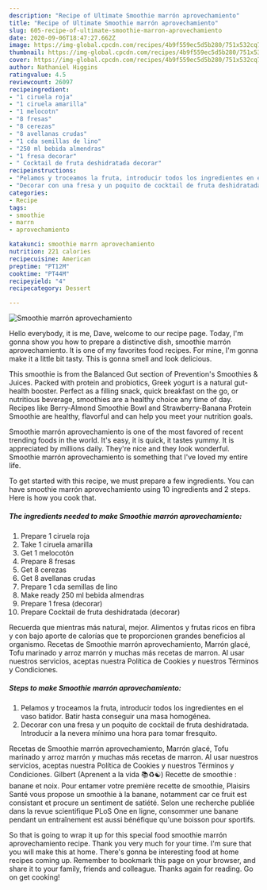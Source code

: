 ```yaml
---
description: "Recipe of Ultimate Smoothie marrón aprovechamiento"
title: "Recipe of Ultimate Smoothie marrón aprovechamiento"
slug: 605-recipe-of-ultimate-smoothie-marron-aprovechamiento
date: 2020-09-06T18:47:27.662Z
image: https://img-global.cpcdn.com/recipes/4b9f559ec5d5b280/751x532cq70/smoothie-marron-aprovechamiento-foto-principal.jpg
thumbnail: https://img-global.cpcdn.com/recipes/4b9f559ec5d5b280/751x532cq70/smoothie-marron-aprovechamiento-foto-principal.jpg
cover: https://img-global.cpcdn.com/recipes/4b9f559ec5d5b280/751x532cq70/smoothie-marron-aprovechamiento-foto-principal.jpg
author: Nathaniel Higgins
ratingvalue: 4.5
reviewcount: 26097
recipeingredient:
- "1 ciruela roja"
- "1 ciruela amarilla"
- "1 melocotn"
- "8 fresas"
- "8 cerezas"
- "8 avellanas crudas"
- "1 cda semillas de lino"
- "250 ml bebida almendras"
- "1 fresa decorar"
- " Cocktail de fruta deshidratada decorar"
recipeinstructions:
- "Pelamos y troceamos la fruta, introducir todos los ingredientes en el vaso batidor. Batir hasta conseguir una masa homogénea."
- "Decorar con una fresa y un poquito de cocktail de fruta deshidratada. Introducir a la nevera mínimo una hora para tomar fresquito."
categories:
- Recipe
tags:
- smoothie
- marrn
- aprovechamiento

katakunci: smoothie marrn aprovechamiento 
nutrition: 221 calories
recipecuisine: American
preptime: "PT12M"
cooktime: "PT44M"
recipeyield: "4"
recipecategory: Dessert

---
```



![Smoothie marrón aprovechamiento](https://img-global.cpcdn.com/recipes/4b9f559ec5d5b280/751x532cq70/smoothie-marron-aprovechamiento-foto-principal.jpg)

Hello everybody, it is me, Dave, welcome to our recipe page. Today, I'm gonna show you how to prepare a distinctive dish, smoothie marrón aprovechamiento. It is one of my favorites food recipes. For mine, I'm gonna make it a little bit tasty. This is gonna smell and look delicious.

This smoothie is from the Balanced Gut section of Prevention&#39;s Smoothies &amp; Juices. Packed with protein and probiotics, Greek yogurt is a natural gut-health booster. Perfect as a filling snack, quick breakfast on the go, or nutritious beverage, smoothies are a healthy choice any time of day. Recipes like Berry-Almond Smoothie Bowl and Strawberry-Banana Protein Smoothie are healthy, flavorful and can help you meet your nutrition goals.

Smoothie marrón aprovechamiento is one of the most favored of recent trending foods in the world. It's easy, it is quick, it tastes yummy. It is appreciated by millions daily. They're nice and they look wonderful. Smoothie marrón aprovechamiento is something that I've loved my entire life.


To get started with this recipe, we must prepare a few ingredients. You can have smoothie marrón aprovechamiento using 10 ingredients and 2 steps. Here is how you cook that.

<!--inarticleads1-->

##### The ingredients needed to make Smoothie marrón aprovechamiento:

1. Prepare 1 ciruela roja
1. Take 1 ciruela amarilla
1. Get 1 melocotón
1. Prepare 8 fresas
1. Get 8 cerezas
1. Get 8 avellanas crudas
1. Prepare 1 cda semillas de lino
1. Make ready 250 ml bebida almendras
1. Prepare 1 fresa (decorar)
1. Prepare  Cocktail de fruta deshidratada (decorar)


Recuerda que mientras más natural, mejor. Alimentos y frutas ricos en fibra y con bajo aporte de calorías que te proporcionen grandes beneficios al organismo. Recetas de Smoothie marrón aprovechamiento, Marrón glacé, Tofu marinado y arroz marrón y muchas más recetas de marron. Al usar nuestros servicios, aceptas nuestra Política de Cookies y nuestros Términos y Condiciones. 

<!--inarticleads2-->

##### Steps to make Smoothie marrón aprovechamiento:

1. Pelamos y troceamos la fruta, introducir todos los ingredientes en el vaso batidor. Batir hasta conseguir una masa homogénea.
1. Decorar con una fresa y un poquito de cocktail de fruta deshidratada. Introducir a la nevera mínimo una hora para tomar fresquito.


Recetas de Smoothie marrón aprovechamiento, Marrón glacé, Tofu marinado y arroz marrón y muchas más recetas de marron. Al usar nuestros servicios, aceptas nuestra Política de Cookies y nuestros Términos y Condiciones. Gilbert (Aprenent a la vida 📚♻️☯️) Recette de smoothie : banane et noix. Pour entamer votre première recette de smoothie, Plaisirs Santé vous propose un smoothie à la banane, notamment car ce fruit est consistant et procure un sentiment de satiété. Selon une recherche publiée dans la revue scientifique PLoS One en ligne, consommer une banane pendant un entraînement est aussi bénéfique qu&#39;une boisson pour sportifs. 

So that is going to wrap it up for this special food smoothie marrón aprovechamiento recipe. Thank you very much for your time. I'm sure that you will make this at home. There's gonna be interesting food at home recipes coming up. Remember to bookmark this page on your browser, and share it to your family, friends and colleague. Thanks again for reading. Go on get cooking!
